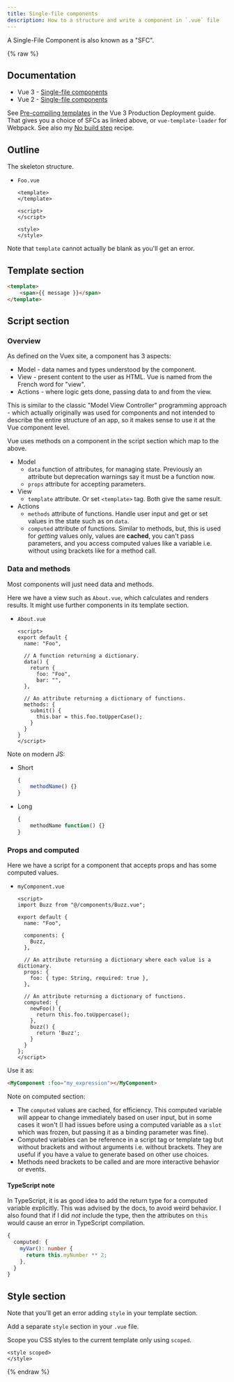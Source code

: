 ```yaml
---
title: Single-file components
description: How to a structure and write a component in `.vue` file
---
```


A Single-File Component is also known as a "SFC".

{% raw %}

## Documentation

- Vue 3 - [Single-file components](https://v3.vuejs.org/guide/single-file-component.html)
- Vue 2 - [Single-file components](https://vuejs.org/v2/guide/single-file-components.html)

See [Pre-compiling templates](https://v3.vuejs.org/guide/tooling/deployment.html#pre-compiling-templates) in the Vue 3 Production Deployment guide. That gives you a choice of SFCs as linked above, or `vue-template-loader` for Webpack. See also my [No build step](https://michaelcurrin.github.io/code-cookbook/recipes/javascript/packages/vue/no-build-step.html) recipe.


## Outline

The skeleton structure.

- `Foo.vue`
    ```vue
    <template>
    </template>

    <script>
    </script>

    <style>
    </style>
    ```

Note that `template` cannot actually be blank as you'll get an error.


## Template section

```html
<template>
    <span>{{ message }}</span>
</template>
```


## Script section

### Overview

As defined on the Vuex site, a component has 3 aspects:

- Model - data names and types understood by the component.
- View - present content to the user as HTML. Vue is named from the French word for "view".
- Actions - where logic gets done, passing data to and from the view.

This is similar to the classic "Model View Controller" programming approach - which actually originally was used for components and not intended to describe the entire structure of an app, so it makes sense to use it at the Vue component level.

Vue uses methods on a component in the script section which map to the above.

- Model
    - `data` function of attributes, for managing state. Previously an attribute but deprecation warnings say it must be a function now.
    - `props` attribute for accepting parameters.
- View
    - `template` attribute. Or set `<template>` tag. Both give the same result.
- Actions
    - `methods` attribute of functions. Handle user input and get or set values in the state such as on `data`.
    - `computed` attribute of functions. Similar to methods, but, this is used for _getting_ values only, values are **cached**, you can't pass parameters, and you access computed values like a variable i.e. without using brackets like for a method call.

### Data and methods 

Most components will just need data and methods.

Here we have a view such as `About.vue`, which calculates and renders results. It might use further components in its template section. 

- `About.vue`
    ```vue
    <script>
    export default {
      name: "Foo",

      // A function returning a dictionary.
      data() {
        return {
          foo: "Foo",
          bar: "",
      },

      // An attribute returning a dictionary of functions.
      methods: {
        submit() {
          this.bar = this.foo.toUpperCase();
        }
      }
    }
    </script>
    ```

Note on modern JS:

- Short
    ```javascript
    {
        methodName() {}
    }
    ```
- Long
    ```javascript
    {
        methodName function() {}
    }
    ```

### Props and computed

Here we have a script for a component that accepts props and has some computed values.

- `myComponent.vue`
    ```vue
    <script>
    import Buzz from "@/components/Buzz.vue";

    export default {
      name: "Foo",

      components: {
        Buzz,
      },

      // An attribute returning a dictionary where each value is a dictionary.
      props: {
        foo: { type: String, required: true },
      },

      // An attribute returning a dictionary of functions.
      computed: {
        newFoo() {
          return this.foo.toUppercase();
        },
        buzz() {
          return 'Buzz';
        }
      }
    };
    </script>
    ```

Use it as:

```html
<MyComponent :foo="my_expression"></MyComponent>
```

Note on computed section:

- The `computed` values are cached, for efficiency. This computed variable will appear to change immediately based on user input, but in some cases it won't (I had issues before using a computed variable as a `slot` which was frozen, but passing it as a binding parameter was fine). 
- Computed variables can be reference in a script tag or template tag but without brackets and without arguments i.e. without brackets. They are useful if you have a value to generate based on other use choices.
- Methods need brackets to be called and are more interactive behavior or events.

#### TypeScript note

In TypeScript, it is as good idea to add the return type for a computed variable explicitly. This was advised by the docs, to avoid weird behavior. I also found that if I did _not_ include the type, then the attributes on `this` would cause an error in TypeScript compilation.

```typescript
{
  computed: {
    myVar(): number {
      return this.myNumber ** 2;
    },
  }
}
```


## Style section

Note that you'll get an error adding `style` in your template section.

Add a separate `style` section in your `.vue` file.

Scope you CSS styles to the current template only using `scoped`.

```vue
<style scoped>
</style>
```

{% endraw %}
